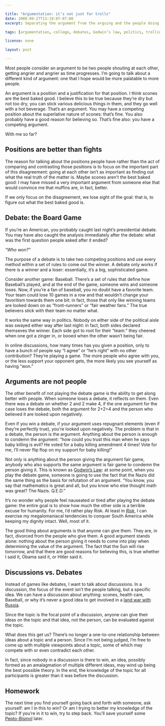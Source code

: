 ```yaml
---

title: "Argumentation: it’s not just for trolls"
date: 2008-09-27T13:19:07-07:00
excerpt: Separating the argument from the arguing and the people doing the arguing lets us talk about topics in a broader depth and get things done.

tags: [argumentation, college, debates, Godwin’s law, politics, trolling, philosophy]

license: none

layout: post

---
```


Most people consider an argument to be two people shouting at each other, getting angrier and angrier as time progresses. I’m going to talk about a different kind of argument: one that I hope would be more palatable to more people.

An argument is a position and a justification for that position. I think scones are the best baked good. I believe this to be true because they’re dry but not too dry, you can stick various delicious things in them, and they go well with a hot beverage. That’s an argument. You may have a competing position about the superlative nature of scones: that’s fine. You also probably have a good reason for believing so. That’s fine also: you have a competing argument.

With me so far?

## Positions are better than fights

The reason for talking about the positions people have rather than the act of comparing and contrasting those positions is to focus on the important part of this disagreement: going at each other isn’t as important as finding out what the real truth of the matter is. Maybe scones aren’t the best baked good: I may have missed a very important argument from someone else that would convince me that muffins are, in fact, better.

If we only focus on the disagreement, we lose sight of the goal: that is, to figure out what the best baked good is.

## Debate: the Board Game

If you’re an American, you probably caught last night’s presidential debate. You may have also caught the analysis immediately after the debate: what was the first question people asked after it ended?

*“Who won?”*

The purpose of a debate is to take two competing positions and use every method within a set of rules to come out the winner. A debate only works if there is a winner and a loser: essentially, it’s a big, sophisticated game.

Consider another game: Baseball. There’s a set of rules that define how Baseball’s played, and at the end of the game, someone wins and someone loses. Now, if you’re a fan of baseball, you no doubt have a favorite team. Your team could lose 10 games in a row and that wouldn’t change your favoritism towards them one bit: in fact, those that only like winning teams are looked down on as “front-runners” or “fair weather fans.” The true believers stick with their team no matter what.

It works the same way in politics. Nobody on either side of the political aisle was swayed either way after last night: in fact, both sides declared themseves the winner. Each side got to root for their “team:” they cheered when one got a zinger in, or booed when the other wasn’t being fair.

In online discussions, how many times has you given a position, only to have a bunch of people say “I agree” or “he’s right” with no other contribution? They’re playing a game. The more people who agree with you, or the less support your opponent gets, the more likely you see yourself as having “won.”

## Arguments are not people

The other benefit of not playing the debate game is the ability to get along better with people. When someone loses a debate, it reflects on them. Even there was a debate on whether 2 and 2 make 4, if the one argument for the case loses the debate, both the argument for 2+2=4 and the person who believed it are looked upon negatively.

Even if you win a debate, if your argument uses repugnant elements (even if they’re perfectly true), you’re looked upon negatively. The problem is that in a debate, the person is the argument. Anything about the person is enough to condemn the argument: “how could you trust this man when he says baby killing is evil? He voted for a baby killing amendment 4 times! Vote for me, I’ll never flip flop on my support for baby killing!”

Not only is anything about the person giving the argument fair game, anybody who also supports the same argument is fair game to condemn the person giving it. This is known as [Godwin’s Law][1]: at some point, when you play the debate game, someone is going to use the fact that the Nazis did the same thing as the basis for refutation of an argument. “You know, you say that mathematics is great and all, but you know who else thought math was great? The Nazis. Q.E.D.”

It’s no wonder why people feel nauseated or tired after playing the debate game: the entire goal is to show how much the other side is a terrible excuse for humanity. For me, I’d rather play Risk. At least in [*Risk*][2], I can exercise my megalomaniacal tendencies to conquer South America while keeping my dignity intact. Well, most of it.

The good thing about arguments is that anyone can give them. They are, in fact, divorced from the people who give them. A good argument stands alone: nothing about the person giving it needs to come into play when determining the value of the argument. The fact that the Sun will rise tomorrow, and that there are good reasons for believing this, is true whether I said it, Obama said it, or Hitler said it.

## Discussions vs. Debates

Instead of games like debates, I want to talk about discussions. In a discussion, the focus of the event isn’t the people talking, but a specific idea. We can have a discussion about anything: scones, health care, Baseball, or why it’s never a good idea to get involved in a [land war with Russia][3].

Since the topic is the focal point of a discussion, anyone can give their ideas on the topic and that idea, not the person, can be evaluated against the topic.

What does this get us? There’s no longer a one-to-one relationship between ideas about a topic and a person. Since I’m not being judged, I’m free to come up with multiple viewpoints about a topic, some of which may compete with or even contradict each other.

In fact, since nobody in a discussion is there to win, an idea, possibly formed as an amalagmation of multiple different ideas, may wind up being the best possible theory. In the end, the knowledge of the topic for all participants is greater than it was before the discussion.

## Homework

The next time you find yourself going back and forth with someone, ask yourself: am I in this to win? Or am I trying to better my knowledge of the topic? If you’re in it to win, try to step back. You’ll save yourself some [Pepto-Bismol][4] later.

[1]: http://en.wikipedia.org/wiki/Godwin's_law "Wikipedia article on Godwin’s Law"
[2]: http://en.wikipedia.org/wiki/Risk_(game) "Wikipedia article on the game Risk"
[3]: http://en.wikipedia.org/wiki/French_invasion_of_Russia "Wikipedia article on the French invasion of Russia"
[4]: http://www.pepto-bismol.com/ "Pepto-Bismol website"
